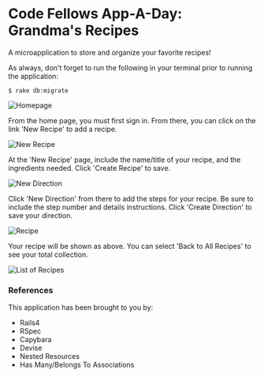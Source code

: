 # Code Fellows App-A-Day: Grandma's Recipes

A microapplication to store and organize your favorite recipes!

As always, don't forget to run the following in your terminal prior to running the application:
```
$ rake db:migrate
```

![Homepage](https://raw.github.com/stephdatu/grandmas_recipes/master/app/assets/gr-home.png "Homepage View")

From the home page, you must first sign in. From there, you can click on the link 'New Recipe' to add a recipe.

![New Recipe](https://raw.github.com/stephdatu/grandmas_recipes/master/app/assets/gr-newrecipe.png "New Recipe View")

At the 'New Recipe' page, include the name/title of your recipe, and the ingredients needed. Click 'Create Recipe' to save.

![New Direction](https://raw.github.com/stephdatu/grandmas_recipes/master/app/assets/gr-newdirection.png "New Direction View")

Click 'New Direction' from there to add the steps for your recipe. Be sure to include the step number and details instructions. Click 'Create Direction' to save your direction.

![Recipe](https://raw.github.com/stephdatu/grandmas_recipes/master/app/assets/gr-recipelist.png "Recipe View")

Your recipe will be shown as above. You can select 'Back to All Recipes' to see your total collection.

![List of Recipes](https://raw.github.com/stephdatu/grandmas_recipes/master/app/assets/gr-addedrecipes.png "List of All Recipes View")

### References
This application has been brought to you by:
* Rails4
* RSpec
* Capybara
* Devise
* Nested Resources
* Has Many/Belongs To Associations
